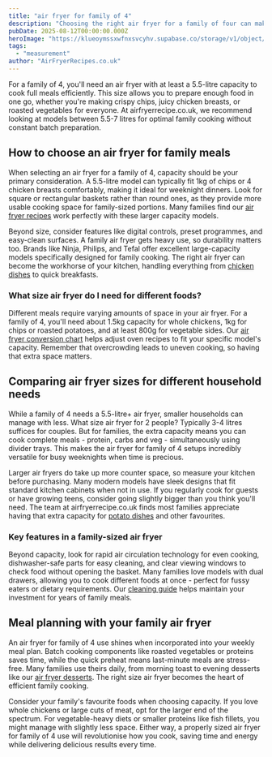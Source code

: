 ```yaml
---
title: "air fryer for family of 4"
description: "Choosing the right air fryer for a family of four can make meal prep quicker and more efficient. You'll want enough capacity to cook full meals without constant batch cooking. We'll guide you through the ideal size air fryer and key features to look for."
pubDate: 2025-08-12T00:00:00.000Z
heroImage: "https://klueoymssxwfnxsvcyhv.supabase.co/storage/v1/object/public/md/air-fryer-for-family-of-4-b067e648.png"
tags:
  - "measurement"
author: "AirFryerRecipes.co.uk"
---
```


<p id="">For a family of 4, you'll need an air fryer with at least a 5.5-litre capacity to cook full meals efficiently. This size allows you to prepare enough food in one go, whether you're making crispy chips, juicy chicken breasts, or roasted vegetables for everyone. At airfryerrecipe.co.uk, we recommend looking at models between 5.5-7 litres for optimal family cooking without constant batch preparation.</p><h2 id="">How to choose an air fryer for family meals</h2><p id="">When selecting an air fryer for a family of 4, capacity should be your primary consideration. A 5.5-litre model can typically fit 1kg of chips or 4 chicken breasts comfortably, making it ideal for weeknight dinners. Look for square or rectangular baskets rather than round ones, as they provide more usable cooking space for family-sized portions. Many families find our <a href="https://www.airfryerrecipe.co.uk/recipes" id="">air fryer recipes</a> work perfectly with these larger capacity models.</p><p id="">Beyond size, consider features like digital controls, preset programmes, and easy-clean surfaces. A family air fryer gets heavy use, so durability matters too. Brands like Ninja, Philips, and Tefal offer excellent large-capacity models specifically designed for family cooking. The right air fryer can become the workhorse of your kitchen, handling everything from <a href="https://www.airfryerrecipe.co.uk/recipe-category/chicken" id="">chicken dishes</a> to quick breakfasts.</p><h3 id="">What size air fryer do I need for different foods?</h3><p id="">Different meals require varying amounts of space in your air fryer. For a family of 4, you'll need about 1.5kg capacity for whole chickens, 1kg for chips or roasted potatoes, and at least 800g for vegetable sides. Our <a href="https://www.airfryerrecipe.co.uk/air-fryer-conversion-chart" id="">air fryer conversion chart</a> helps adjust oven recipes to fit your specific model's capacity. Remember that overcrowding leads to uneven cooking, so having that extra space matters.</p><h2 id="">Comparing air fryer sizes for different household needs</h2><p id="">While a family of 4 needs a 5.5-litre+ air fryer, smaller households can manage with less. What size air fryer for 2 people? Typically 3-4 litres suffices for couples. But for families, the extra capacity means you can cook complete meals - protein, carbs and veg - simultaneously using divider trays. This makes the air fryer for family of 4 setups incredibly versatile for busy weeknights when time is precious.</p><p id="">Larger air fryers do take up more counter space, so measure your kitchen before purchasing. Many modern models have sleek designs that fit standard kitchen cabinets when not in use. If you regularly cook for guests or have growing teens, consider going slightly bigger than you think you'll need. The team at airfryerrecipe.co.uk finds most families appreciate having that extra capacity for <a href="https://www.airfryerrecipe.co.uk/recipe-category/potatoes" id="">potato dishes</a> and other favourites.</p><h3 id="">Key features in a family-sized air fryer</h3><p id="">Beyond capacity, look for rapid air circulation technology for even cooking, dishwasher-safe parts for easy cleaning, and clear viewing windows to check food without opening the basket. Many families love models with dual drawers, allowing you to cook different foods at once - perfect for fussy eaters or dietary requirements. Our <a href="https://www.airfryerrecipe.co.uk/air-fryer-cleaner" id="">cleaning guide</a> helps maintain your investment for years of family meals.</p><h2 id="">Meal planning with your family air fryer</h2><p id="">An air fryer for family of 4 use shines when incorporated into your weekly meal plan. Batch cooking components like roasted vegetables or proteins saves time, while the quick preheat means last-minute meals are stress-free. Many families use theirs daily, from morning toast to evening desserts like our <a href="https://www.airfryerrecipe.co.uk/recipe-category/dessert" id="">air fryer desserts</a>. The right size air fryer becomes the heart of efficient family cooking.</p><p id="">Consider your family's favourite foods when choosing capacity. If you love whole chickens or large cuts of meat, opt for the larger end of the spectrum. For vegetable-heavy diets or smaller proteins like fish fillets, you might manage with slightly less space. Either way, a properly sized air fryer for family of 4 use will revolutionise how you cook, saving time and energy while delivering delicious results every time.</p>